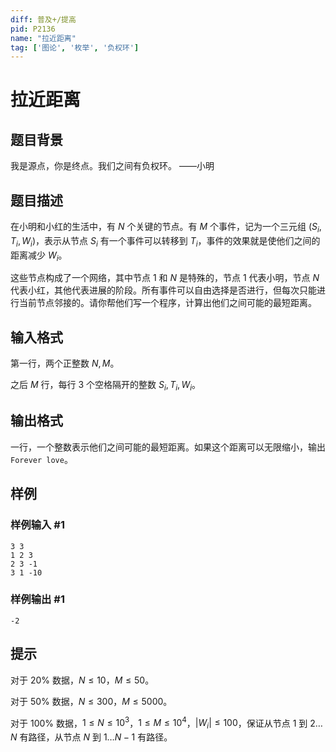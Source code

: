 ```yaml
---
diff: 普及+/提高
pid: P2136
name: "拉近距离"
tag: ['图论', '枚举', '负权环']
---
```

# 拉近距离
## 题目背景

我是源点，你是终点。我们之间有负权环。 ——小明
## 题目描述

在小明和小红的生活中，有 $N$ 个关键的节点。有 $M$ 个事件，记为一个三元组 $(S_i,T_i,W_i)$，表示从节点 $S_i$ 有一个事件可以转移到 $T_i$，事件的效果就是使他们之间的距离减少 $W_i$。

这些节点构成了一个网络，其中节点 $1$ 和 $N$ 是特殊的，节点 $1$ 代表小明，节点 $N$ 代表小红，其他代表进展的阶段。所有事件可以自由选择是否进行，但每次只能进行当前节点邻接的。请你帮他们写一个程序，计算出他们之间可能的最短距离。
## 输入格式

第一行，两个正整数 $N,M$。

之后 $M$ 行，每行 $3$ 个空格隔开的整数 $S_i,T_i,W_i$。
## 输出格式

一行，一个整数表示他们之间可能的最短距离。如果这个距离可以无限缩小，输出``Forever love``。
## 样例

### 样例输入 #1
```
3 3
1 2 3
2 3 -1
3 1 -10
```
### 样例输出 #1
```
-2
```
## 提示

对于 $20\%$ 数据，$N \le 10$，$M \le 50$。

对于 $50\%$ 数据，$N \le 300$，$M \le 5000$。

对于 $100\%$ 数据，$1\le N \le 10^3$，$1\le M \le 10^4$，$|W_i|\le 100$，保证从节点 $1$ 到 $2 \dots N$ 有路径，从节点 $N$ 到 $1 \dots N - 1$ 有路径。
